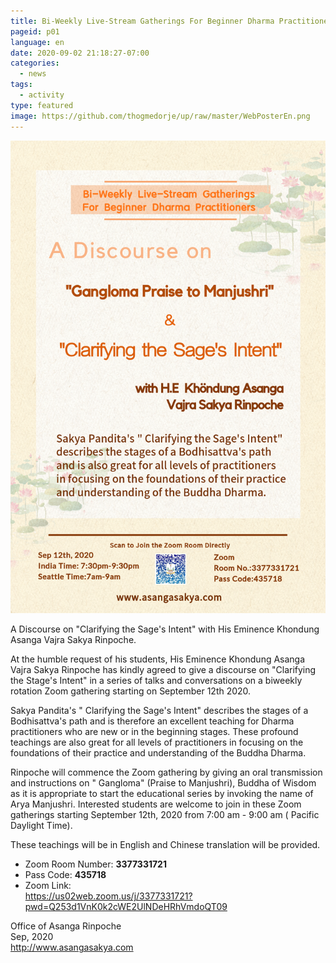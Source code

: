 ```yaml
---
title: Bi-Weekly Live-Stream Gatherings For Beginner Dharma Practitioners
pageid: p01
language: en
date: 2020-09-02 21:18:27-07:00
categories:
  - news
tags:
  - activity
type: featured
image: https://github.com/thogmedorje/up/raw/master/WebPosterEn.png
---
```


![img](https://github.com/thogmedorje/up/raw/master/WebPosterEn.png)

A Discourse on "Clarifying the Sage's Intent" with His Eminence Khondung Asanga Vajra Sakya Rinpoche.

At the humble request of his students, His Eminence Khondung Asanga Vajra Sakya Rinpoche has kindly agreed to give a discourse on "Clarifying the Stage's Intent" in a series of talks and conversations on a biweekly rotation Zoom gathering starting on September 12th 2020.

Sakya Pandita's " Clarifying the Sage's Intent" describes the stages of a Bodhisattva's path and is therefore an excellent teaching for Dharma practitioners who are new or in the beginning stages. These profound teachings are also great for all levels of practitioners in focusing on the foundations of their practice and understanding of the Buddha Dharma.

Rinpoche will commence the Zoom gathering by giving an oral transmission and instructions on " Gangloma" (Praise to Manjushri), Buddha of Wisdom as it is appropriate to start the educational series by invoking the name of Arya Manjushri.
Interested students are welcome to join in these Zoom gatherings starting September 12th, 2020 from 7:00 am - 9:00 am ( Pacific Daylight Time).

These teachings will be in English and Chinese translation will be provided.

- Zoom Room Number:  **3377331721**  
- Pass Code:  **435718**
- Zoom Link:  
 <https://us02web.zoom.us/j/3377331721?pwd=Q253d1VnK0k2cWE2UlNDeHRhVmdoQT09>

Office of Asanga Rinpoche  
Sep, 2020  
<http://www.asangasakya.com>
